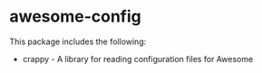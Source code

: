 awesome-config
==============

This package includes the following:
* crappy - A library for reading configuration files for Awesome
